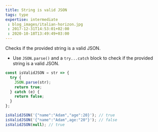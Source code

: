 ```yaml
---
title: String is valid JSON
tags: type
expertise: intermediate
 : blog_images/italian-horizon.jpg
 : 2017-12-31T14:53:01+02:00
 : 2020-10-18T13:49:49+03:00
---
```


Checks if the provided string is a valid JSON.

- Use `JSON.parse()` and a `try...catch` block to check if the provided string is a valid JSON.

```js
const isValidJSON = str => {
  try {
    JSON.parse(str);
    return true;
  } catch (e) {
    return false;
  }
};
```

```js
isValidJSON('{"name":"Adam","age":20}'); // true
isValidJSON('{"name":"Adam",age:"20"}'); // false
isValidJSON(null); // true
```
